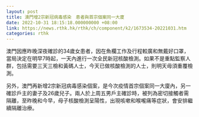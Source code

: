 ```yaml
---
layout: post
title: 澳門增2宗新冠病毒感染　患者與首宗個案同一大廈
date: 2022-10-31 18:15:18.000000000 +08:00
link: https://news.rthk.hk/rthk/ch/component/k2/1673534-20221031.htm
categories: rthk
---
```


澳門因應昨晚深夜確診的34歲女患者，因在魚欄工作及行程較廣和無戴好口罩，當局決定在明早7時起，一天內進行一次全民新冠核酸檢測。如果不是重點監察人群，包括需要三天三檢和黃碼人士，今天已做核酸檢測的人士，則明天毋須重覆檢測。

另外，澳門再新增2宗新冠病毒感染個案，是今次疫情首宗個案同一大廈內，另一確診戶主的妻子及26歲兒子。兩人於上周五男戶主確診時，被列為密切接觸者需隔離，至昨晚和今早，母子核酸檢測呈陽性，出現咳嗽和喉嚨痛等症狀，會安排繼續隔離治療。
